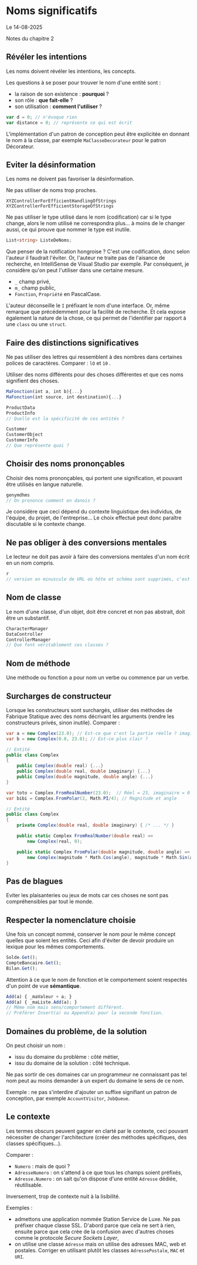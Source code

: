 # Noms significatifs

Le 14-08-2025

Notes du chapitre 2

## Révéler les intentions

Les noms doivent révéler les intentions, les concepts.

Les questions à se poser pour trouver le nom d'une entité sont : 
- la raison de son existence : **pourquoi** ?
- son rôle : **que fait-elle** ?
- son utilisation : **comment l'utiliser** ?

```Javascript
var d = 0; // n'évoque rien
var distance = 0; // représente ce qui est écrit
```

L'implémentation d'un patron de conception peut être explicitée en donnant le nom à la classe, par exemple `MaClasseDecorateur` pour le patron Décorateur.

## Eviter la désinformation

Les noms ne doivent pas favoriser la désinformation. 

Ne pas utiliser de noms trop proches.

```
XYZControllerForEfficientHandlingOfStrings
XYZControllerForEfficientStorageOfStrings
```

Ne pas utiliser le type utilisé dans le nom (codification) car si le type change, alors le nom utilisé ne correspondra plus... à moins de le changer aussi, ce qui prouve que nommer le type est inutile. 

```C#
List<string> ListeDeNoms;
```

Que penser de la notification hongroise ? C'est une codification, donc selon l'auteur il faudrait l'éviter. Or, l'auteur ne traite pas de l'aisance de recherche, en IntelliSense de Visual Studio par exemple. Par conséquent, je considère qu'on peut l'utiliser dans une certaine mesure.
- `_` champ privé,
- `m_` champ public,
- `Fonction`, `Propriété` en PascalCase.

L'auteur déconseille le `I` préfixant le nom d'une interface. Or, même remarque que précédemment pour la facilité de recherche. Et cela expose également la nature de la chose, ce qui permet de l'identifier par rapport à une `class` ou une `struct`.

## Faire des distinctions significatives

Ne pas utiliser des lettres qui ressemblent à des nombres dans certaines polices de caractères. Comparer : `lO` et `10` .

Utiliser des noms différents pour des choses différentes et que ces noms signifient des choses. 

```Javascript
MaFonction(int a, int b){...}
MaFonction(int source, int destination){...}
```

```Javascript
ProductData
ProductInfo
// Quelle est la spécificité de ces entités ?
```

```Javascript
Customer
CustomerObject
CustomerInfo
// Que représente quoi ?
```

## Choisir des noms prononçables

Choisir des noms prononçables, qui portent une signification, et pouvant être utilisés en langue naturelle.

```Javascript
genymdhms
// On prononce comment en danois ?
```

Je considère que ceci dépend du contexte linguistique des individus, de l'équipe, du projet, de l'entreprise... Le choix effectué peut donc paraître  discutable si le contexte change.

## Ne pas obliger à des conversions mentales

Le lecteur ne doit pas avoir à faire des conversions mentales d'un nom écrit en un nom compris.

```Javascript
r 
// version en minuscule de URL où hôte et schéma sont supprimés, c'est ok ?
```

## Nom de classe

Le nom d'une classe, d'un objet, doit être concret et non pas abstrait, doit être un substantif.

```Javascript
CharacterManager
DataController
ControllerManager
// Que font véritablement ces classes ?
```

## Nom de méthode

Une méthode ou fonction a pour nom un verbe ou commence par un verbe.

## Surcharges de constructeur

Lorsque les constructeurs sont surchargés, utiliser des méthodes de Fabrique Statique avec des noms décrivant les arguments (rendre les constructeurs privés, sinon inutile). Comparer :

```C#
var a = new Complex(23.0); // Est-ce que c'est la partie réelle ? imaginaire ?
var b = new Complex(0.0, 23.0); // Est-ce plus clair ?

// Entité
public class Complex
{
	public Complex(double real) {...} 
	public Complex(double real, double imaginary) {...} 
	public Complex(double magnitude, double angle) {...}
}
```

```C#
var toto = Complex.FromRealNumber(23.0);  // Réel = 23, imaginaire = 0
var bibi = Complex.FromPolar(2, Math.PI/4); // Magnitude et angle

// Entité
public class Complex
{
	private Complex(double real, double imaginary) { /* ... */ }

	public static Complex FromRealNumber(double real) =>
		new Complex(real, 0);

	public static Complex FromPolar(double magnitude, double angle) =>
		new Complex(magnitude * Math.Cos(angle), magnitude * Math.Sin(angle));
}
```

## Pas de blagues

Eviter les plaisanteries ou jeux de mots car ces choses ne sont pas compréhensibles par tout le monde. 

## Respecter la nomenclature choisie

Une fois un concept nommé, conserver le nom pour le même concept quelles que soient les entités. Ceci afin d'éviter de devoir produire un lexique pour les mêmes comportements.

```Javascript
Solde.Get();
CompteBancaire.Get();
Bilan.Get();
```

Attention à ce que le nom de fonction et le comportement soient respectés d'un point de vue **sémantique**. 

```Javascript
Add(a) { _maValeur + a; }
Add(a) { _maListe.Add(a); }
// Même nom mais sens/comportement différent. 
// Préférer Insert(a) ou Append(a) pour la seconde fonction.
```

## Domaines du problème, de la solution

On peut choisir un nom : 
- issu du domaine du problème : côté métier,
- issu du domaine de la solution : côté technique.

Ne pas sortir de ces domaines car un programmeur ne connaissant pas tel nom peut au moins demander à un expert du domaine le sens de ce nom.

Exemple : ne pas s'interdire d'ajouter un suffixe signifiant un patron de conception, par exemple `AccountVisitor`, `JobQueue`.

## Le contexte

Les termes obscurs peuvent gagner en clarté par le contexte, ceci pouvant nécessiter de changer l'architecture (créer des méthodes spécifiques, des classes spécifiques...). 

Comparer :
- `Numero` : mais de quoi ?
- `AdresseNumero` : on s'attend à ce que tous les champs soient préfixés,
- `Adresse.Numero` : on sait qu'on dispose d'une entité `Adresse` dédiée, réutilisable.

Inversement, trop de contexte nuit à la lisibilité.

Exemples : 
- admettons une application nommée Station Service de Luxe. Ne pas préfixer chaque classe SSL. D'abord parce que cela ne sert à rien, ensuite parce que cela crée de la confusion avec d'autres choses comme le protocole *Secure Sockets Layer*,
- on utilise une classe `Adresse` mais on utilise des adresses MAC, web et postales. Corriger en utilisant plutôt les classes `AdressePostale`, `MAC` et `URI`.
